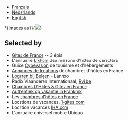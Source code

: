 * [Français](/fr)
* [Nederlands](/nl)
* [English](/en)

<div id="gallery">*{images as i}{<img src="/images/${i}"/>}</div>

## Selected by

* [Gites de France](http://www.gites-de-france.com/) -- 3 épis
* L'annuaire [Likhom](http://www.likhom.com/) des maisons d'hôtes de caractère
* Guide [Cybevasion](http://www.cybevasion.fr/) de tourisme et d'hébergements
* [Annonces de locations](http://www.cap-location.com/) de chambres d'hôtes en France
* [Logeren bij Belgen](http://www.bestchambresdhotes.com/) - Lannoo
* Radio Vlaanderen Internationaal, [Rvi.be](http://www.rvi.be/)
* [Chambres D'Hôtes & Gites en France](http://www.chambresdhotes.org/)
* [Authentiek op vakantie in Frankrijk](http://www.chambresdhoteswijzer.nl/)
* Les [chambres d'hôtes en France](http://www.dormirenfrance.fr/)
* Locations de vacances, [1-gites.com](http://www.1-gites.com/)
* Location vacances [IHA.com](http://www.iha.fr/)
* L'annuaire universel mobile Ubiquo 
